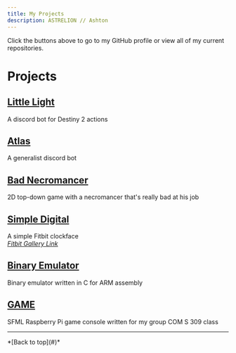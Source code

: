 ```yaml
---
title: My Projects
description: ASTRELION // Ashton
---
```


Click the buttons above to go to my GitHub profile or view all of my current repositories.

# Projects

## [Little Light](Little-Light)
A discord bot for Destiny 2 actions

## [Atlas](Atlas)
A generalist discord bot

## [Bad Necromancer](BadNecromancer)
2D top-down game with a necromancer that's really bad at his job

## [Simple Digital](SimpleDigital)
A simple Fitbit clockface  
*[Fitbit Gallery Link](https://gallery.fitbit.com/details/a2573b74-3ab8-4d91-9ed3-cfcb9f02810d)*

## [Binary Emulator](BinaryEmulator)
Binary emulator written in C for ARM assembly

## [GAME](GAME)
SFML Raspberry Pi game console written for my group COM S 309 class

<hr />
*[Back to top](#)*